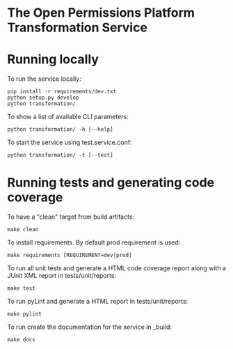 The Open Permissions Platform Transformation Service
====================================================

Running locally
===============
To run the service locally:

```
pip install -r requirements/dev.txt
python setup.py develop
python transformation/
```

To show a list of available CLI parameters:

```
python transformation/ -h [--help]
```

To start the service using test.service.conf:

```
python transformation/ -t [--test]
```

Running tests and generating code coverage
==========================================
To have a "clean" target from build artifacts:

```
make clean
```

To install requirements. By default prod requirement is used:

```
make requirements [REQUIREMENT=dev|prod]
```

To run all unit tests and generate a HTML code coverage report along with a
JUnit XML report in tests/unit/reports:

```
make test
```

To run pyLint and generate a HTML report in tests/unit/reports:

```
make pylint
```

To run create the documentation for the service in _build:

```
make docs
```

